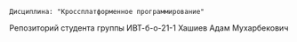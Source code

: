 	Дисциплина: "Кроссплатформенное программирование"
Репозиторий студента группы ИВТ-б-о-21-1 Хашиев Адам Мухарбекович